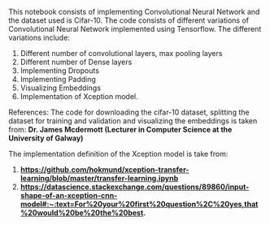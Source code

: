 This notebook consists of implementing Convolutional Neural Network and the dataset used is Cifar-10.
The code consists of different variations of Convolutional Neural Network implemented using Tensorflow. 
The different variations include:
1. Different number of convolutional layers, max pooling layers
2. Different number of Dense layers
3. Implementing Dropouts
4. Implementing Padding
5. Visualizing Embeddings
6. Implementation of Xception model.

References:
The code for downloading the cifar-10 dataset, splitting the dataset for training and validation and visualizing the embeddings is taken from:
**Dr. James Mcdermott (Lecturer in Computer Science at the University of Galway)**

The implementation definition of the Xception model is take from:
1. **https://github.com/hokmund/xception-transfer-learning/blob/master/transfer-learning.ipynb**
2. **https://datascience.stackexchange.com/questions/89860/input-shape-of-an-xception-cnn-model#:~:text=For%20your%20first%20question%2C%20yes,that%20would%20be%20the%20best.**
